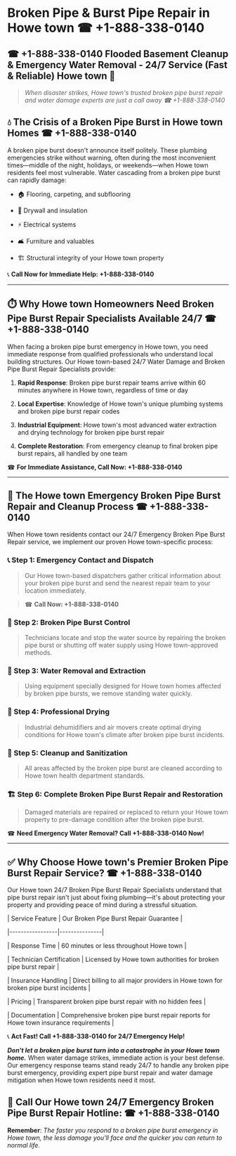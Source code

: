 # Broken Pipe & Burst Pipe Repair in Howe town ☎ +1-888-338-0140  
## ☎ +1-888-338-0140 Flooded Basement Cleanup & Emergency Water Removal - 24/7 Service (Fast & Reliable) Howe town 🚨  

> *When disaster strikes, Howe town's trusted broken pipe burst repair and water damage experts are just a call away ☎ +1-888-338-0140*  

## 💧 The Crisis of a Broken Pipe Burst in Howe town Homes ☎ +1-888-338-0140  

A broken pipe burst doesn't announce itself politely. These plumbing emergencies strike without warning, often during the most inconvenient times—middle of the night, holidays, or weekends—when Howe town residents feel most vulnerable. Water cascading from a broken pipe burst can rapidly damage:  

* 🏠 Flooring, carpeting, and subflooring  
* 🧱 Drywall and insulation  
* ⚡ Electrical systems  
* 🛋️ Furniture and valuables  
* 🏗️ Structural integrity of your Howe town property  

📞 **Call Now for Immediate Help: +1-888-338-0140**  

---  

## ⏱️ Why Howe town Homeowners Need Broken Pipe Burst Repair Specialists Available 24/7 ☎ +1-888-338-0140  

When facing a broken pipe burst emergency in Howe town, you need immediate response from qualified professionals who understand local building structures. Our Howe town-based 24/7 Water Damage and Broken Pipe Burst Repair Specialists provide:  

1. **Rapid Response**: Broken pipe burst repair teams arrive within 60 minutes anywhere in Howe town, regardless of time or day  
2. **Local Expertise**: Knowledge of Howe town's unique plumbing systems and broken pipe burst repair codes  
3. **Industrial Equipment**: Howe town's most advanced water extraction and drying technology for broken pipe burst repair  
4. **Complete Restoration**: From emergency cleanup to final broken pipe burst repairs, all handled by one team  

☎ **For Immediate Assistance, Call Now: +1-888-338-0140**  

---  

## 🔧 The Howe town Emergency Broken Pipe Burst Repair and Cleanup Process ☎ +1-888-338-0140  

When Howe town residents contact our 24/7 Emergency Broken Pipe Burst Repair service, we implement our proven Howe town-specific process:  

### 📞 Step 1: Emergency Contact and Dispatch  
> Our Howe town-based dispatchers gather critical information about your broken pipe burst and send the nearest repair team to your location immediately.  
> ☎ **Call Now: +1-888-338-0140**  

### 🚿 Step 2: Broken Pipe Burst Control  
> Technicians locate and stop the water source by repairing the broken pipe burst or shutting off water supply using Howe town-approved methods.  

### 🌊 Step 3: Water Removal and Extraction  
> Using equipment specially designed for Howe town homes affected by broken pipe bursts, we remove standing water quickly.  

### 💨 Step 4: Professional Drying  
> Industrial dehumidifiers and air movers create optimal drying conditions for Howe town's climate after broken pipe burst incidents.  

### 🧼 Step 5: Cleanup and Sanitization  
> All areas affected by the broken pipe burst are cleaned according to Howe town health department standards.  

### 🏗️ Step 6: Complete Broken Pipe Burst Repair and Restoration  
> Damaged materials are repaired or replaced to return your Howe town property to pre-damage condition after the broken pipe burst.  

☎ **Need Emergency Water Removal? Call +1-888-338-0140 Now!**  

---  

## ✅ Why Choose Howe town's Premier Broken Pipe Burst Repair Service? ☎ +1-888-338-0140  

Our Howe town 24/7 Broken Pipe Burst Repair Specialists understand that pipe burst repair isn't just about fixing plumbing—it's about protecting your property and providing peace of mind during a stressful situation.  

| Service Feature | Our Broken Pipe Burst Repair Guarantee |  
|-----------------|---------------|  
| Response Time | 60 minutes or less throughout Howe town |  
| Technician Certification | Licensed by Howe town authorities for broken pipe burst repair |  
| Insurance Handling | Direct billing to all major providers in Howe town for broken pipe burst incidents |  
| Pricing | Transparent broken pipe burst repair with no hidden fees |  
| Documentation | Comprehensive broken pipe burst repair reports for Howe town insurance requirements |  

📞 **Act Fast! Call +1-888-338-0140 for 24/7 Emergency Help!**  

***Don't let a broken pipe burst turn into a catastrophe in your Howe town home.*** When water damage strikes, immediate action is your best defense. Our emergency response teams stand ready 24/7 to handle any broken pipe burst emergency, providing expert pipe burst repair and water damage mitigation when Howe town residents need it most.  

## 📱 Call Our Howe town 24/7 Emergency Broken Pipe Burst Repair Hotline: ☎ +1-888-338-0140  

**Remember**: *The faster you respond to a broken pipe burst emergency in Howe town, the less damage you'll face and the quicker you can return to normal life.*